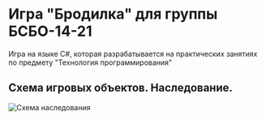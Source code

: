 # Игра "Бродилка" для группы БСБО-14-21
Игра на языке C#, которая разрабатывается на практических занятиях по предмету "Технология программирования" 

## Схема игровых объектов. Наследование.
![Схема наследования](https://user-images.githubusercontent.com/68897606/155732404-d64fdfc8-531c-48fb-a5cc-7eb2bb432d2b.png)
